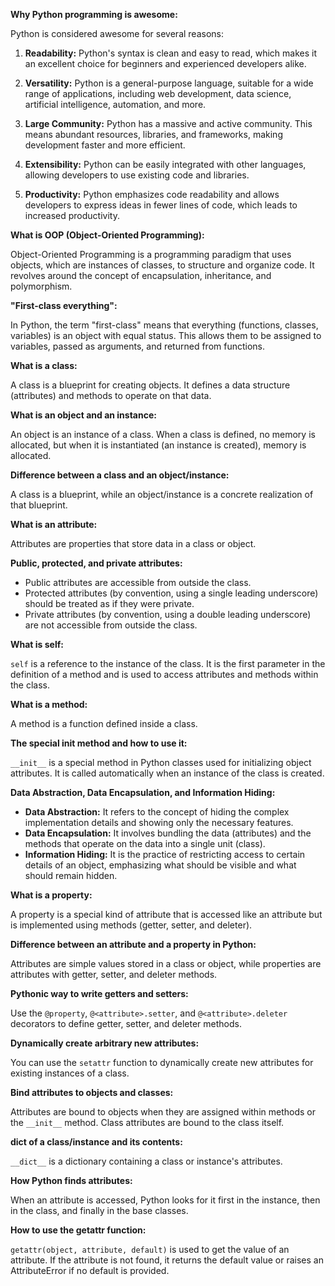 **Why Python programming is awesome:**

Python is considered awesome for several reasons:

1. **Readability:** Python's syntax is clean and easy to read, which makes it an excellent choice for beginners and experienced developers alike.

2. **Versatility:** Python is a general-purpose language, suitable for a wide range of applications, including web development, data science, artificial intelligence, automation, and more.

3. **Large Community:** Python has a massive and active community. This means abundant resources, libraries, and frameworks, making development faster and more efficient.

4. **Extensibility:** Python can be easily integrated with other languages, allowing developers to use existing code and libraries.

5. **Productivity:** Python emphasizes code readability and allows developers to express ideas in fewer lines of code, which leads to increased productivity.

**What is OOP (Object-Oriented Programming):**

Object-Oriented Programming is a programming paradigm that uses objects, which are instances of classes, to structure and organize code. It revolves around the concept of encapsulation, inheritance, and polymorphism.

**"First-class everything":**

In Python, the term "first-class" means that everything (functions, classes, variables) is an object with equal status. This allows them to be assigned to variables, passed as arguments, and returned from functions.

**What is a class:**

A class is a blueprint for creating objects. It defines a data structure (attributes) and methods to operate on that data.

**What is an object and an instance:**

An object is an instance of a class. When a class is defined, no memory is allocated, but when it is instantiated (an instance is created), memory is allocated.

**Difference between a class and an object/instance:**

A class is a blueprint, while an object/instance is a concrete realization of that blueprint.

**What is an attribute:**

Attributes are properties that store data in a class or object.

**Public, protected, and private attributes:**

- Public attributes are accessible from outside the class.
- Protected attributes (by convention, using a single leading underscore) should be treated as if they were private.
- Private attributes (by convention, using a double leading underscore) are not accessible from outside the class.

**What is self:**

`self` is a reference to the instance of the class. It is the first parameter in the definition of a method and is used to access attributes and methods within the class.

**What is a method:**

A method is a function defined inside a class.

**The special __init__ method and how to use it:**

`__init__` is a special method in Python classes used for initializing object attributes. It is called automatically when an instance of the class is created.

**Data Abstraction, Data Encapsulation, and Information Hiding:**

- **Data Abstraction:** It refers to the concept of hiding the complex implementation details and showing only the necessary features.
- **Data Encapsulation:** It involves bundling the data (attributes) and the methods that operate on the data into a single unit (class).
- **Information Hiding:** It is the practice of restricting access to certain details of an object, emphasizing what should be visible and what should remain hidden.

**What is a property:**

A property is a special kind of attribute that is accessed like an attribute but is implemented using methods (getter, setter, and deleter).

**Difference between an attribute and a property in Python:**

Attributes are simple values stored in a class or object, while properties are attributes with getter, setter, and deleter methods.

**Pythonic way to write getters and setters:**

Use the `@property`, `@<attribute>.setter`, and `@<attribute>.deleter` decorators to define getter, setter, and deleter methods.

**Dynamically create arbitrary new attributes:**

You can use the `setattr` function to dynamically create new attributes for existing instances of a class.

**Bind attributes to objects and classes:**

Attributes are bound to objects when they are assigned within methods or the `__init__` method. Class attributes are bound to the class itself.

**__dict__ of a class/instance and its contents:**

`__dict__` is a dictionary containing a class or instance's attributes.

**How Python finds attributes:**

When an attribute is accessed, Python looks for it first in the instance, then in the class, and finally in the base classes.

**How to use the getattr function:**

`getattr(object, attribute, default)` is used to get the value of an attribute. If the attribute is not found, it returns the default value or raises an AttributeError if no default is provided.
